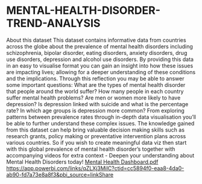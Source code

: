 # MENTAL-HEALTH-DISORDER-TREND-ANALYSIS
About this dataset
This dataset contains informative data from countries across the globe about the prevalence of
mental health disorders including schizophrenia, bipolar disorder, eating disorders, anxiety
disorders, drug use disorders, depression and alcohol use disorders. By providing this data in an
easy to visualise format you can gain an insight into how these issues are impacting lives; allowing
for a deeper understanding of these conditions and the implications.
Through this reflection you may be able to answer some important questions:
What are the types of mental health disorder that people around the world suffer?
How many people in each country suffer mental health problems?
Are men or women more likely to have depression?
Is depression linked with suicide and what is the percentage rate?
In which age groups is depression more common?
From exploring patterns between prevalence rates through in-depth data visualisation you’ll be
able to further understand these complex issues. The knowledge gained from this dataset can
help bring valuable decision making skills such as research grants, policy making or preventative
intervention plans across various countries. So if you wish to create meaningful data viz then start
with this global prevalence of mental health disorder’s together with accompanying videos for
extra context - Deepen your understanding about Mental Health Disorders today!
[Mental Health Dashboard.pdf](https://github.com/user-attachments/files/19159605/Mental.Health.Dashboard.pdf)
https://app.powerbi.com/links/qZLXj3MilC?ctid=cc5894f0-eaa8-4da0-ab90-fd7a73e8a8f3&pbi_source=linkShare
